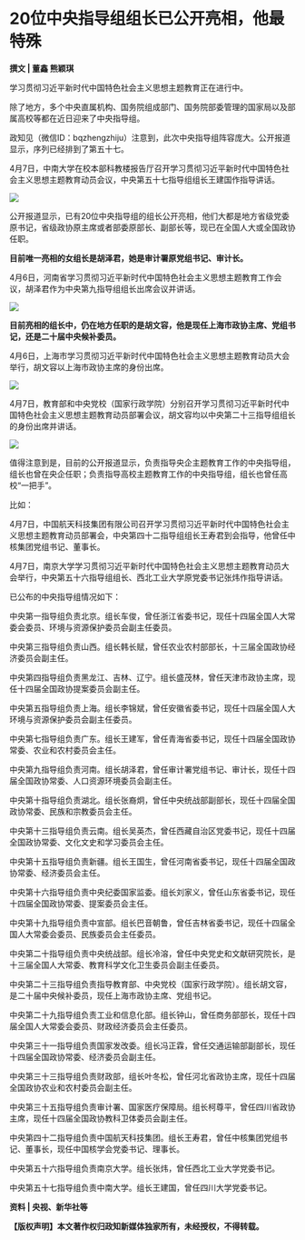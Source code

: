 # 20位中央指导组组长已公开亮相，他最特殊

**撰文 | 董鑫 熊颖琪**

学习贯彻习近平新时代中国特色社会主义思想主题教育正在进行中。

除了地方，多个中央直属机构、国务院组成部门、国务院部委管理的国家局以及部属高校等都在近日迎来了中央指导组。

政知见（微信ID：bqzhengzhiju）注意到，此次中央指导组阵容庞大。公开报道显示，序列已经排到了第五十七。

4月7日，中南大学在校本部科教楼报告厅召开学习贯彻习近平新时代中国特色社会主义思想主题教育动员会议，中央第五十七指导组组长王建国作指导讲话。

![](https://inews.gtimg.com/news_bt/OLrBWz-40kUyfE9gyehD4LSHZtwdUPzZu8hecnsfS4eD4AA/1000)

公开报道显示，已有20位中央指导组的组长公开亮相，他们大都是地方省级党委原书记，省级政协原主席或者部委原部长、副部长等，现已在全国人大或全国政协任职。

**目前唯一亮相的女组长是胡泽君，她是审计署原党组书记、审计长。**

4月6日，河南省学习贯彻习近平新时代中国特色社会主义思想主题教育工作会议，胡泽君作为中央第九指导组组长出席会议并讲话。

![](https://inews.gtimg.com/news_bt/OgqPJAF5XdV2-0U6m2bnpzAVkYFWmO1Jmm6ytx10EG0sgAA/1000)

**目前亮相的组长中，仍在地方任职的是胡文容，他是现任上海市政协主席、党组书记，还是二十届中央候补委员。**

4月6日，上海市学习贯彻习近平新时代中国特色社会主义思想主题教育动员大会举行，胡文容以上海市政协主席的身份出席。

![](https://inews.gtimg.com/news_bt/OtYkms1RXktV5CCYeItvhTShVnWxJs4ecQkJ1kZfF2400AA/1000)

4月7日，教育部和中央党校（国家行政学院）分别召开学习贯彻习近平新时代中国特色社会主义思想主题教育动员部署会议，胡文容均以中央第二十三指导组组长的身份出席并讲话。

![](https://inews.gtimg.com/news_bt/OleDlRkACUOVqPyMDpds2ahTf_ddiigXexrjq5DeojUO8AA/1000)

值得注意到是，目前的公开报道显示，负责指导央企主题教育工作的中央指导组，组长也曾在央企任职；负责指导高校主题教育工作的中央指导组，组长也曾任高校“一把手”。

比如：

4月7日，中国航天科技集团有限公司召开学习贯彻习近平新时代中国特色社会主义思想主题教育动员部署会，中央第四十二指导组组长王寿君到会指导，他曾任中核集团党组书记、董事长。

4月7日，南京大学学习贯彻习近平新时代中国特色社会主义思想主题教育动员大会举行，中央第五十六指导组组长、西北工业大学原党委书记张炜作指导讲话。

已公布的中央指导组情况如下：

中央第一指导组负责北京。组长车俊，曾任浙江省委书记，现任十四届全国人大常委会委员、环境与资源保护委员会副主任委员。

中央第三指导组负责山西。组长韩长赋，曾任农业农村部部长，十三届全国政协经济委员会副主任。

中央第四指导组负责黑龙江、吉林、辽宁。组长盛茂林，曾任天津市政协主席，现任十四届全国政协提案委员会副主任。

中央第五指导组负责上海。组长李锦斌，曾任安徽省委书记，现任十四届全国人大环境与资源保护委员会副主任委员。

中央第七指导组负责广东。组长王建军，曾任青海省委书记，现任十四届全国政协常委、农业和农村委员会主任。

中央第九指导组负责河南。组长胡泽君，曾任审计署党组书记、审计长，现任十四届全国政协常委、人口资源环境委员会副主任。

中央第十指导组负责湖北。组长张裔炯，曾任中央统战部副部长，现任十四届全国政协常委、民族和宗教委员会主任。

中央第十三指导组负责云南。组长吴英杰，曾任西藏自治区党委书记，现任十四届全国政协常委、文化文史和学习委员会主任。

中央第十五指导组负责新疆。组长王国生，曾任河南省委书记，现任十四届全国政协常委、经济委员会主任。

中央第十六指导组负责中央纪委国家监委。组长刘家义，曾任山东省委书记，现任十四届全国政协常委、提案委员会主任。

中央第十九指导组负责中宣部。组长巴音朝鲁，曾任吉林省委书记，现任十四届全国人大常委会委员、民族委员会主任委员。

中央第二十指导组负责中央统战部。组长冷溶，曾任中央党史和文献研究院长，是十三届全国人大常委、教育科学文化卫生委员会副主任委员。

中央第二十三指导组负责指导教育部、中央党校（国家行政学院）。组长胡文容，是二十届中央候补委员，现任上海市政协主席、党组书记。

中央第二十九指导组负责工业和信息化部。组长钟山，曾任商务部部长，现任十四届全国人大常委会委员、财政经济委员会主任委员。

中央第三十一指导组负责国家发改委。组长冯正霖，曾任交通运输部副部长，现任十四届全国政协常委、经济委员会副主任。

中央第三十三指导组负责财政部，组长叶冬松，曾任河北省政协主席，现任十四届全国政协农业和农村委员会副主任。

中央第三十五指导组负责审计署、国家医疗保障局。组长柯尊平，曾任四川省政协主席，现任十四届全国政协教科卫体委员会副主任。

中央第四十二指导组负责中国航天科技集团。组长王寿君，曾任中核集团党组书记、董事长，现任中国核学会党委书记、理事长。

中央第五十六指导组负责南京大学。组长张炜，曾任西北工业大学党委书记。

中央第五十七指导组负责中南大学。组长王建国，曾任四川大学党委书记。

**资料 | 央视、新华社等**

**【版权声明】本文著作权归政知新媒体独家所有，未经授权，不得转载。**

